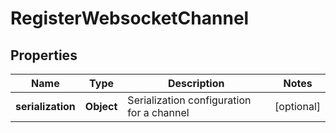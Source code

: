 
# RegisterWebsocketChannel

## Properties
Name | Type | Description | Notes
------------ | ------------- | ------------- | -------------
**serialization** | **Object** | Serialization configuration for a channel |  [optional]



